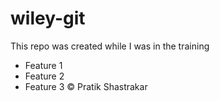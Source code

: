 # wiley-git

<p>This repo was created while I was in the training  </p>

- Feature  1
- Feature 2
- Feature 3
  &copy; Pratik Shastrakar
